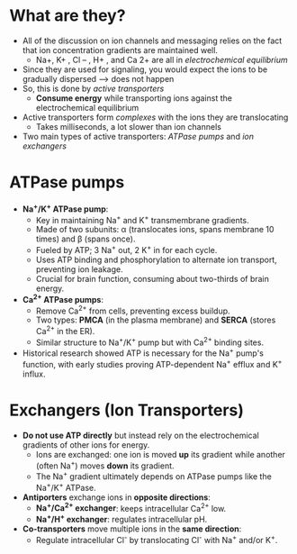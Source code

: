 # What are they?
- All of the discussion on ion channels and messaging relies on the fact that ion concentration gradients are maintained well. 
	- Na+, K+ , Cl – , H+ , and Ca 2+ are all in *electrochemical equilibrium*
- Since they are used for signaling, you would expect the ions to be gradually dispersed --> does not happen
- So, this is done by *active transporters*
	- **Consume energy** while transporting ions against the electrochemical equilibrium
- Active transporters form *complexes* with the ions they are translocating
	- Takes milliseconds, a lot slower than ion channels
 - Two main types of active transporters: *ATPase pumps* and *ion exchangers*
# ATPase pumps
- **Na<sup>+</sup>/K<sup>+</sup> ATPase pump**:
    - Key in maintaining Na<sup>+</sup> and K<sup>+</sup> transmembrane gradients.
    - Made of two subunits: α (translocates ions, spans membrane 10 times) and β (spans once).
    - Fueled by ATP; 3 Na<sup>+</sup> out, 2 K<sup>+</sup> in for each cycle.
    - Uses ATP binding and phosphorylation to alternate ion transport, preventing ion leakage.
    - Crucial for brain function, consuming about two-thirds of brain energy.
- **Ca<sup>2+</sup> ATPase pumps**:
    - Remove Ca<sup>2+</sup> from cells, preventing excess buildup.
    - Two types: **PMCA** (in the plasma membrane) and **SERCA** (stores Ca<sup>2+</sup> in the ER).
    - Similar structure to Na<sup>+</sup>/K<sup>+</sup> pump but with Ca<sup>2+</sup> binding sites.
- Historical research showed ATP is necessary for the Na<sup>+</sup> pump's function, with early studies proving ATP-dependent Na<sup>+</sup> efflux and K<sup>+</sup> influx.
# Exchangers (Ion Transporters)
- **Do not use ATP directly** but instead rely on the electrochemical gradients of other ions for energy.
    - Ions are exchanged: one ion is moved **up** its gradient while another (often Na<sup>+</sup>) moves **down** its gradient.
    - The Na<sup>+</sup> gradient ultimately depends on ATPase pumps like the Na<sup>+</sup>/K<sup>+</sup> ATPase.
- **Antiporters** exchange ions in **opposite directions**:
    - **Na<sup>+</sup>/Ca<sup>2+</sup> exchanger**: keeps intracellular Ca<sup>2+</sup> low.
    - **Na<sup>+</sup>/H<sup>+</sup> exchanger**: regulates intracellular pH.
- **Co-transporters** move multiple ions in the **same direction**:
    - Regulate intracellular Cl<sup>-</sup> by translocating Cl<sup>-</sup> with Na<sup>+</sup> and/or K<sup>+</sup>.
